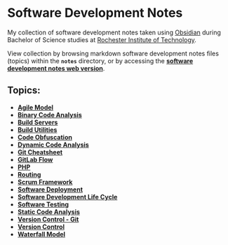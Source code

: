 # Software Development Notes

My collection of software development notes taken using [Obsidian](https://obsidian.md/) during Bachelor of Science studies at [Rochester Institute of Technology](https://www.rit.edu/).

View collection by browsing markdown software development notes files (topics) within the **`notes`** directory, or by accessing the [**software development notes web version**](https://software-development-notes.netlify.app/).

## Topics:

- [**Agile Model**](agile-model)
- [**Binary Code Analysis**](binary-code-analysis)
- [**Build Servers**](build-servers)
- [**Build Utilities**](build-utilities)
- [**Code Obfuscation**](code-obfuscation)
- [**Dynamic Code Analysis**](dynamic-code-analysis)
- [**Git Cheatsheet**](git-cheatsheet)
- [**GitLab Flow**](gitlab-flow)
- [**PHP**](php)
- [**Routing**](routing)
- [**Scrum Framework**](scrum-framework)
- [**Software Deployment**](software-deployment)
- [**Software Development Life Cycle**](software-development-life-cycle)
- [**Software Testing**](software-testing)
- [**Static Code Analysis**](static-code-analysis)
- [**Version Control - Git**](version-control-git)
- [**Version Control**](version-control)
- [**Waterfall Model**](waterfall-model)
